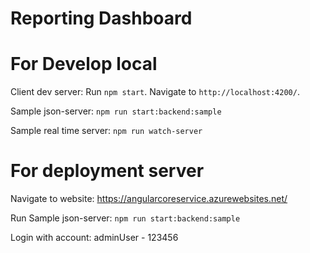 # Reporting Dashboard
# For Develop local
Client dev server: Run `npm start`. Navigate to `http://localhost:4200/`.

Sample json-server: `npm run start:backend:sample`

Sample real time server: `npm run watch-server`

# For deployment server
Navigate to website: https://angularcoreservice.azurewebsites.net/

Run Sample json-server: `npm run start:backend:sample`

Login with account: adminUser - 123456


